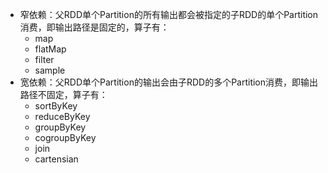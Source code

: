 - 窄依赖：父RDD单个Partition的所有输出都会被指定的子RDD的单个Partition消费，即输出路径是固定的，算子有：
  - map
  - flatMap
  - filter
  - sample
- 宽依赖：父RDD单个Partition的输出会由子RDD的多个Partition消费，即输出路径不固定，算子有：
  - sortByKey
  - reduceByKey
  - groupByKey
  - cogroupByKey
  - join
  - cartensian


